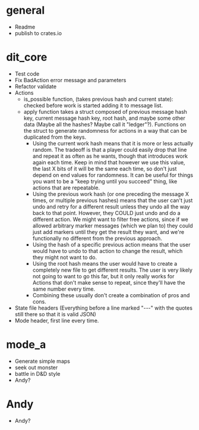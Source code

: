 # general
* Readme
* publish to crates.io

# dit_core
* Test code
* Fix BadAction error message and parameters
* Refactor validate
* Actions
  * is_possible function, (takes previous hash and current state): checked before work is started adding it to message list.
  * apply function takes a struct composed of previous message hash key, current message hash key, root hash, and maybe some other data (Maybe all the hashes? Maybe call it "ledger"?). Functions on the struct to generate randomness for actions in a way that can be duplicated from the keys.
    - Using the current work hash  means that it is more or less actually random. The tradeoff is that a player could easily drop that line and repeat it as often as he wants, though that introduces work again each time. Keep in mind that however we use this value, the last X bits of it will be the same each time, so don't just depend on end values for randomness. It can be useful for things you want to be a "keep trying until you succeed" thing, like actions that are repeatable.
    - Using the previous work hash (or one preceding the message X times, or multiple previous hashes) means that the user can't just undo and retry for a different result unless they undo all the way back to that point. However, they COULD just undo and do a different action. We might want to filter free actions, since if we allowed arbitrary marker messages (which we plan to) they could just add markers until they get the result they want, and we're functionally no different from the previous approach.
    - Using the hash of a specific previous action means that the user would have to undo to that action to change the result, which they might not want to do.
    - Using the root hash means the user would have to create a completely new file to get different results. The user is very likely not going to want to go this far, but it only really works for Actions that don't make sense to repeat, since they'll have the same number every time. 
    - Combining these usually don't create a combination of pros and cons.
 * State file headers (Everything before a line marked "---" with the quotes still there so that it is valid JSON)
 * Mode header, first line every time.



# mode_a

* Generate simple maps
* seek out monster
* battle in D&D style
* Andy?

# Andy
* Andy?
